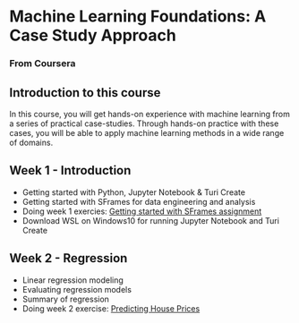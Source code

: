 # Machine Learning Foundations: A Case Study Approach
### From Coursera

## Introduction to this course
In this course, you will get hands-on experience with machine learning from a series of practical case-studies. Through hands-on practice with these cases, you will be able to apply machine learning methods in a wide range of domains.

## Week 1 - Introduction
- Getting started with Python, Jupyter Notebook & Turi Create
- Getting started with SFrames for data engineering and analysis
- Doing week 1 exercies: [Getting started with SFrames assignment]()
- Download WSL on Windows10 for running Jupyter Notebook and Turi Create

## Week 2 - Regression
- Linear regression modeling
- Evaluating regression models
- Summary of regression
- Doing week 2 exercise: [Predicting House Prices]()
